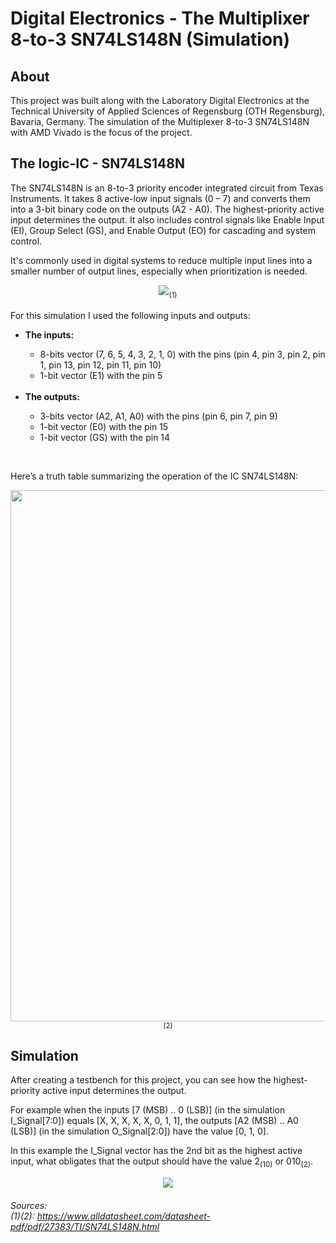 # Digital Electronics - The Multiplixer 8-to-3 SN74LS148N (Simulation)
## About
<p>This project was built along with the Laboratory Digital Electronics at the Technical University of Applied Sciences of Regensburg (OTH Regensburg), Bavaria, Germany. The simulation of the Multiplexer 8-to-3 SN74LS148N with AMD Vivado is the focus of the project.</p>

## The logic-IC - SN74LS148N
<p>The SN74LS148N is an 8-to-3 priority encoder integrated circuit from Texas Instruments. It takes 8 active-low input signals (0 – 7) and converts them into a 3-bit binary code on the outputs (A2 - A0). The highest-priority active input determines the output. It also includes control signals like Enable Input (EI), Group Select (GS), and Enable Output (EO) for cascading and system control.</p>
<p>It's commonly used in digital systems to reduce multiple input lines into a smaller number of output lines, especially when prioritization is needed.</p>

<div align="center">
  <img src="https://github.com/user-attachments/assets/0c7c55da-826b-422e-a106-05125623cf91"/><sub>(1)</sub>
</div>
<br>

<article>
  For this simulation I used the following inputs and outputs:
  <ul>
  <li><b>The inputs:</b></li>
    <ul>
      <li>8-bits vector (7, 6, 5, 4, 3, 2, 1, 0) with the pins (pin 4, pin 3, pin 2, pin 1, pin 13, pin 12, pin 11, pin 10)
      <li>1-bit vector (E1) with the pin 5
    </ul>
  <br>
  <li><b>The outputs:</b></li>
    <ul>
      <li>3-bits vector (A2, A1, A0) with the pins (pin 6, pin 7, pin 9)
      <li>1-bit vector (E0) with the pin 15
      <li>1-bit vector (GS) with the pin 14
    </ul>
  </ul>
</article>

<br>
<p>Here’s a truth table summarizing the operation of the IC SN74LS148N:</p>
<div align="center">
  <img src="https://github.com/user-attachments/assets/567329f9-413a-4469-9a12-b0092110c7cd"  width="850"/><sub>(2)</sub>
</div>

## Simulation
<p>After creating a testbench for this project, you can see how the highest-priority active input determines the output.</p>
<article>
  <p>For example when the inputs [7 (MSB) .. 0 (LSB)] (in the simulation I_Signal[7:0]) equals [X, X, X, X, X, 0, 1, 1], the outputs [A2 (MSB) .. A0 (LSB)] (in the simulation O_Signal[2:0]) have the value [0, 1, 0].</p>
  <p>In this example the I_Signal vector has the 2nd bit as the highest active input, what obligates that the output should have the value 2<sub>(10)</sub> or 010<sub>(2)</sub>.</p>
</article>
<div align="center">
  <img src="https://github.com/user-attachments/assets/0ac5f6ba-7200-4029-9370-3f751ba16874"/>
</div>









###### <p>Sources:<br>(1)(2): https://www.alldatasheet.com/datasheet-pdf/pdf/27383/TI/SN74LS148N.html</p>
